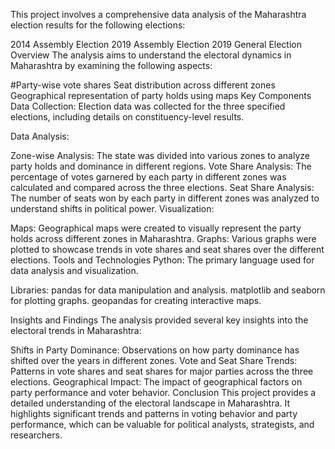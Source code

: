 This project involves a comprehensive data analysis of the Maharashtra election results for the following elections:

2014 Assembly Election
2019 Assembly Election
2019 General Election
Overview
The analysis aims to understand the electoral dynamics in Maharashtra by examining the following aspects:

#Party-wise vote shares
Seat distribution across different zones
Geographical representation of party holds using maps
Key Components
Data Collection: Election data was collected for the three specified elections, including details on constituency-level results.

Data Analysis:

Zone-wise Analysis: The state was divided into various zones to analyze party holds and dominance in different regions.
Vote Share Analysis: The percentage of votes garnered by each party in different zones was calculated and compared across the three elections.
Seat Share Analysis: The number of seats won by each party in different zones was analyzed to understand shifts in political power.
Visualization:

Maps: Geographical maps were created to visually represent the party holds across different zones in Maharashtra.
Graphs: Various graphs were plotted to showcase trends in vote shares and seat shares over the different elections.
Tools and Technologies
Python: The primary language used for data analysis and visualization.

Libraries:
pandas for data manipulation and analysis.
matplotlib and seaborn for plotting graphs.
geopandas for creating interactive maps.

Insights and Findings
The analysis provided several key insights into the electoral trends in Maharashtra:

Shifts in Party Dominance: Observations on how party dominance has shifted over the years in different zones.
Vote and Seat Share Trends: Patterns in vote shares and seat shares for major parties across the three elections.
Geographical Impact: The impact of geographical factors on party performance and voter behavior.
Conclusion
This project provides a detailed understanding of the electoral landscape in Maharashtra. It highlights significant trends and patterns in voting behavior and party performance, which can be valuable for political analysts, strategists, and researchers.

